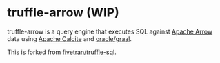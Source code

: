 # truffle-arrow (WIP)

truffle-arrow is a query engine that executes SQL against [Apache Arrow](https://arrow.apache.org/) data using [Apache Calcite](https://calcite.apache.org/) and [oracle/graal](https://github.com/oracle/graal/tree/master/truffle).

This is forked from [fivetran/truffle-sql](https://github.com/fivetran/truffle-sql).